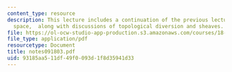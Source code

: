 ```yaml
---
content_type: resource
description: This lecture includes a continuation of the previous lecture on projective
  space,  along with discussions of topological diversion and sheaves.
file: https://ol-ocw-studio-app-production.s3.amazonaws.com/courses/18-725-algebraic-geometry-fall-2003/93185aa511df49f0093d1f8d35941d33_notes091803.pdf
file_type: application/pdf
resourcetype: Document
title: notes091803.pdf
uid: 93185aa5-11df-49f0-093d-1f8d35941d33
---
```

